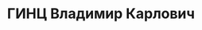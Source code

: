 ---
title: ГИНЦ Владимир Карлович
description: "Род. в 1904, г. Санкт-Петербург, Россия, немец. Место проживания: г.\
  \ Тбилиси. Род занятий: до ареста временно исполняющий должность начальника производственного\
  \ отдела Радиозавода. \n  Осужден Тройкой при НКВД ГССР 09.11.1937. Мера наказания:\
  \ расстрел с конфискацией личного имущества. Дата расстрела: 10.11.1937"
---